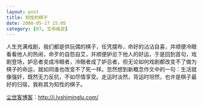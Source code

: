 ```yaml
---
layout: post
title: 知性的棋子
date: 2008-05-17 15:05
category: [07, 生命痕迹]
---
```

人生充满戏剧，我们都是供玩偶的棋子，任凭摆布，命好的沾沾自喜，并顺便冷眼看看他人的热闹，命歹的自怨自艾，并顺便妒忌下他人的好运，于是回到首句，戏剧登场，妒忌者变成冷眼者，冷眼者成了妒忌者，但无论如何戏剧都改变不了做为棋子的命运，就如同谁也改变不了死一样。忽然想到新概念作文中的一句：生活就像强奸，既然无力反抗，不如尽情享受。走运时淡然，背运时坦然，也许是棋子最好的归宿，我称其为知性的棋子。

<a href="http://i.lvshiminglu.com/">尘世客博客</a>：<a href="http://i.lvshiminglu.com/">http://i.lvshiminglu.com/</a>

